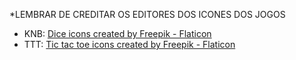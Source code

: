 *LEMBRAR DE CREDITAR OS EDITORES DOS ICONES DOS JOGOS
* KNB: <a href="https://www.flaticon.com/free-icons/dice" title="dice icons">Dice icons created by Freepik - Flaticon</a>
* TTT: <a href="https://www.flaticon.com/free-icons/tic-tac-toe" title="tic tac toe icons">Tic tac toe icons created by Freepik - Flaticon</a>
